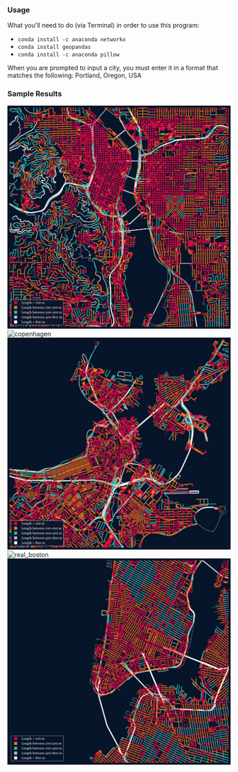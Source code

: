 ### Usage

What you'll need to do (via Terminal) in order to use this program:
* `conda install -c anaconda networkx`
* `conda install geopandas`
* `conda install -c anaconda pillow`

When you are prompted to input a city, you must enter it in a format
that matches the following:
Portland, Oregon, USA

### Sample Results
![portland](Portland.png)
![copenhagen](Copenhagen.png)
![boston](Boston.png) ![real_boston](Real_Boston.png)
![new york](New_York.png)

